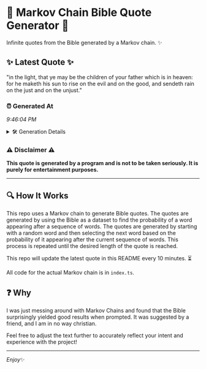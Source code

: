 # 📖 Markov Chain Bible Quote Generator 📖

Infinite quotes from the Bible generated by a Markov chain. ✨

## ✨ Latest Quote ✨
"in the light, that ye may be the children of your father which is in heaven: for he maketh his sun to rise on the evil and on the good, and sendeth rain on the just and on the unjust."

### ⏰ Generated At
*9:46:04 PM*

<details>
    <summary>🛠️ Generation Details</summary>
    <p>
        <strong>🌱 Seed:</strong> in<br>
        <strong>🔄 Iterations:</strong> 39<br>
        <strong>📜 Context History:</strong><br>[ in ]: the<br>[ in, the ]: light,<br>[ in, the, light, ]: that<br>[ in, the, light,, that ]: ye<br>[ in, the, light,, that, ye ]: may<br>[ in, the, light,, that, ye, may ]: be<br>[ the, light,, that, ye, may, be ]: the<br>[ light,, that, ye, may, be, the ]: children<br>[ that, ye, may, be, the, children ]: of<br>[ ye, may, be, the, children, of ]: your<br>[ may, be, the, children, of, your ]: father<br>[ be, the, children, of, your, father ]: which<br>[ the, children, of, your, father, which ]: is<br>[ children, of, your, father, which, is ]: in<br>[ of, your, father, which, is, in ]: heaven:<br>[ your, father, which, is, in, heaven: ]: for<br>[ father, which, is, in, heaven:, for ]: he<br>[ which, is, in, heaven:, for, he ]: maketh<br>[ is, in, heaven:, for, he, maketh ]: his<br>[ in, heaven:, for, he, maketh, his ]: sun<br>[ heaven:, for, he, maketh, his, sun ]: to<br>[ for, he, maketh, his, sun, to ]: rise<br>[ he, maketh, his, sun, to, rise ]: on<br>[ maketh, his, sun, to, rise, on ]: the<br>[ his, sun, to, rise, on, the ]: evil<br>[ sun, to, rise, on, the, evil ]: and<br>[ to, rise, on, the, evil, and ]: on<br>[ rise, on, the, evil, and, on ]: the<br>[ on, the, evil, and, on, the ]: good,<br>[ the, evil, and, on, the, good, ]: and<br>[ evil, and, on, the, good,, and ]: sendeth<br>[ and, on, the, good,, and, sendeth ]: rain<br>[ on, the, good,, and, sendeth, rain ]: on<br>[ the, good,, and, sendeth, rain, on ]: the<br>[ good,, and, sendeth, rain, on, the ]: just<br>[ and, sendeth, rain, on, the, just ]: and<br>[ sendeth, rain, on, the, just, and ]: on<br>[ rain, on, the, just, and, on ]: the<br>[ on, the, just, and, on, the ]: unjust.<br>
    </p>
</details>

### ⚠️ Disclaimer ⚠️
**This quote is generated by a program and is not to be taken seriously. It is purely for entertainment purposes.**

---

## 🔍 How It Works

This repo uses a Markov chain to generate Bible quotes. The quotes are generated by using the Bible as a dataset to find the probability of a word appearing after a sequence of words. The quotes are generated by starting with a random word and then selecting the next word based on the probability of it appearing after the current sequence of words. This process is repeated until the desired length of the quote is reached.

This repo will update the latest quote in this README every 10 minutes. ⏳

All code for the actual Markov chain is in `index.ts`.

## ❓ Why

I was just messing around with Markov Chains and found that the Bible surprisingly yielded good results when prompted. 
It was suggested by a friend, and I am in no way christian.

Feel free to adjust the text further to accurately reflect your intent and experience with the project!

---

*Enjoy*✨
